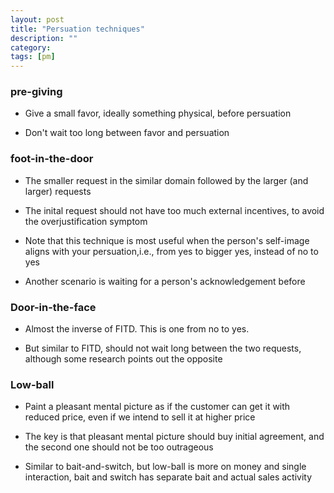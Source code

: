 ```yaml
---
layout: post
title: "Persuation techniques" 
description: ""
category: 
tags: [pm]
---
```


### pre-giving

* Give a small favor, ideally something physical, before persuation 

* Don't wait too long between favor and persuation

### foot-in-the-door 

* The smaller request in the similar domain followed by the larger (and larger) requests 

* The inital request should not have too much external incentives, to avoid the overjustification symptom

* Note that this technique is most useful when the person's self-image aligns with your persuation,i.e., from yes to bigger yes, instead of no to yes 

* Another scenario is waiting for a person's acknowledgement before 


### Door-in-the-face

* Almost the inverse of FITD. This is one from no to yes.

* But similar to FITD, should not wait long between the two requests, although some research points out the opposite

### Low-ball

* Paint a pleasant mental picture as if the customer can get it with reduced price, even if we intend to sell it at higher price 

* The key is that pleasant mental picture should buy initial agreement, and the second one should not be too outrageous

* Similar to bait-and-switch, but low-ball is more on money and single interaction, bait and switch has separate bait and actual sales activity 
